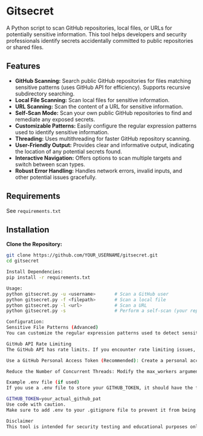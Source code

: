 # Gitsecret
A Python script to scan GitHub repositories, local files, or URLs for potentially sensitive information.  This tool helps developers and security professionals identify secrets accidentally committed to public repositories or shared files.

## Features

* **GitHub Scanning:** Search public GitHub repositories for files matching sensitive patterns (uses GitHub API for efficiency). Supports recursive subdirectory searching.
* **Local File Scanning:** Scan local files for sensitive information.
* **URL Scanning:** Scan the content of a URL for sensitive information.
* **Self-Scan Mode:**  Scan your own public GitHub repositories to find and remediate any exposed secrets.
* **Customizable Patterns:** Easily configure the regular expression patterns used to identify sensitive information.
* **Threading:** Uses multithreading for faster GitHub repository scanning.
* **User-Friendly Output:** Provides clear and informative output, indicating the location of any potential secrets found.
* **Interactive Navigation:**  Offers options to scan multiple targets and switch between scan types.
* **Robust Error Handling:** Handles network errors, invalid inputs, and other potential issues gracefully.


## Requirements

See `requirements.txt`

## Installation

**Clone the Repository:**

   ```bash
   git clone https://github.com/YOUR_USERNAME/gitsecret.git 
   cd gitsecret

Install Dependencies:
pip install -r requirements.txt

Usage:
python gitsecret.py -u <username>       # Scan a GitHub user
python gitsecret.py -f <filepath>       # Scan a local file
python gitsecret.py -l <url>            # Scan a URL
python gitsecret.py -s                  # Perform a self-scan (your repositories)

Configuration:
Sensitive File Patterns (Advanced)
You can customize the regular expression patterns used to detect sensitive information by modifying the patterns list in the gitsecret.py script. The patterns are defined as raw strings (e.g., r"\.env$").

GitHub API Rate Limiting
The GitHub API has rate limits. If you encounter rate limiting issues, you have several options:

Use a GitHub Personal Access Token (Recommended): Create a personal access token with the "repo" scope on GitHub and set it as an environment variable named GITHUB_TOKEN. The script will automatically use this token to authenticate and increase your rate limit. Instructions to create a PAT

Reduce the Number of Concurrent Threads: Modify the max_workers argument in the ThreadPoolExecutor to decrease the number of concurrent requests.

Example .env file (if used)
If you use a .env file to store your GITHUB_TOKEN, it should have the following format:

GITHUB_TOKEN=your_actual_github_pat
Use code with caution.
Make sure to add .env to your .gitignore file to prevent it from being accidentally committed to your repository.

Disclaimer
This tool is intended for security testing and educational purposes only. It should not be used without explicit permission from the target. Unauthorized access or scanning of computer systems or networks is illegal. The developers of this tool are not responsible for any misuse or illegal activities performed using this script.
